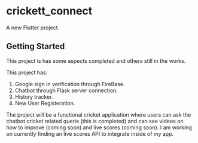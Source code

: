 # crickett_connect

A new Flutter project.

## Getting Started

This project is has some aspects completed and others still in the works.

This project has: 
 1. Google sign in verification through FireBase.
 2. Chatbot through Flask server connection.
 3. History tracker.
 4. New User Registeration.


The project will be a functional cricket application where users can ask the chatbot cricket related querie (this is completed) and can see videos on how to improve (coming soon) and live scores (coming soon). I am working on currently finding an live scores API to integrate inside of my app. 
